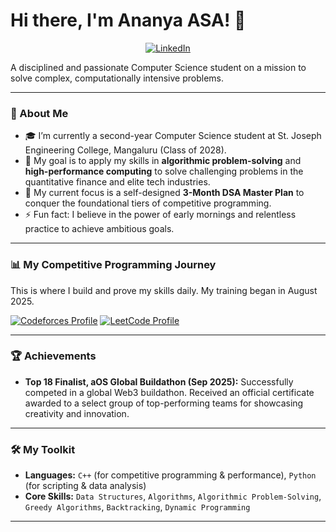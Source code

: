 # Hi there, I'm Ananya ASA! 👋

<p align="center">
  <a href="https://www.linkedin.com/in/ananya-a-s-a-285305358/" target="_blank"><img src="https://img.shields.io/badge/LinkedIn-0077B5?style=for-the-badge&logo=linkedin&logoColor=white" alt="LinkedIn"/></a>
  

A disciplined and passionate Computer Science student on a mission to solve complex, computationally intensive problems.

---

### 🚀 About Me

- 🎓 I’m currently a second-year Computer Science student at St. Joseph Engineering College, Mangaluru (Class of 2028).
- 🎯 My goal is to apply my skills in **algorithmic problem-solving** and **high-performance computing** to solve challenging problems in the quantitative finance and elite tech industries.
- 🌱 My current focus is a self-designed **3-Month DSA Master Plan** to conquer the foundational tiers of competitive programming.
- ⚡ Fun fact: I believe in the power of early mornings and relentless practice to achieve ambitious goals.

---

### 📊 My Competitive Programming Journey

This is where I build and prove my skills daily. My training began in August 2025.

<p align="left">
  <a href="https://codeforces.com/profile/ASA624" target="_blank"><img src="https://img.shields.io/badge/Codeforces-Newbie%20(726)-grey?style=for-the-badge&logo=codeforces" alt="Codeforces Profile"/></a>
  <a href="https://leetcode.com/u/vXzDmRAUGD/" target="_blank"><img src="https://img.shields.io/badge/LeetCode-100%2B%20Solved-orange?style=for-the-badge&logo=leetcode" alt="LeetCode Profile"/></a>
</p>

---

### 🏆 Achievements

-   **Top 18 Finalist, aOS Global Buildathon (Sep 2025):** Successfully competed in a global Web3 buildathon. Received an official certificate awarded to a select group of top-performing teams for showcasing creativity and innovation.

---

### 🛠️ My Toolkit

-   **Languages:** `C++` (for competitive programming & performance), `Python` (for scripting & data analysis)
-   **Core Skills:** `Data Structures`, `Algorithms`, `Algorithmic Problem-Solving`, `Greedy Algorithms`, `Backtracking`, `Dynamic Programming`

---
